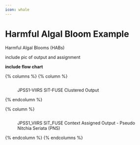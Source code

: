 ```yaml
---
icon: whale
---
```


# Harmful Algal Bloom Example

Harmful Algal Blooms (HABs)

include pic of output and assignment

**include flow chart**

{% columns %}
{% column %}
<figure><img src="../../../.gitbook/assets/Screenshot 2025-07-23 at 1.56.25 PM.png" alt=""><figcaption><p>JPSS1-VIIRS SIT-FUSE Clustered Output </p></figcaption></figure>
{% endcolumn %}

{% column %}
<figure><img src="../../../.gitbook/assets/Screenshot 2025-07-23 at 1.57.08 PM.png" alt=""><figcaption><p>JPSS1_VIIRS SIT_FUSE Context Assigned Output - Pseudo Nitchia Seriata (PNS)</p></figcaption></figure>
{% endcolumn %}
{% endcolumns %}

